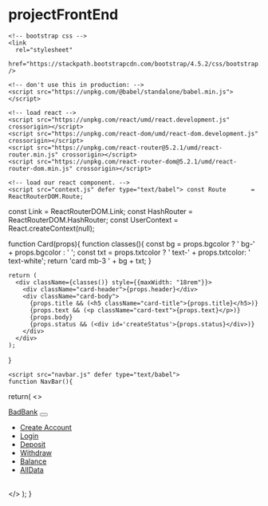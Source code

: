 # projectFrontEnd

<!DOCTYPE html>
<html>
  <head>
    <meta charset="UTF-8" />
    <title>Template</title>

    <!-- bootstrap css -->
    <link
      rel="stylesheet"
      href="https://stackpath.bootstrapcdn.com/bootstrap/4.5.2/css/bootstrap.min.css"
    />

    <!-- don't use this in production: -->
    <script src="https://unpkg.com/@babel/standalone/babel.min.js"></script>
  </head>
  <body>
    <!-- we will put our teact component inside this div -->
    <div id="root"></div>

    <!-- load react -->
    <script src="https://unpkg.com/react/umd/react.development.js" crossorigin></script>
    <script src="https://unpkg.com/react-dom/umd/react-dom.development.js" crossorigin></script>
    <script src="https://unpkg.com/react-router@5.2.1/umd/react-router.min.js" crossorigin></script>
    <script src="https://unpkg.com/react-router-dom@5.2.1/umd/react-router-dom.min.js" crossorigin></script>

    <!-- load our react component. -->
    <script src="context.js" defer type="text/babel"> const Route       = ReactRouterDOM.Route;
const Link        = ReactRouterDOM.Link;
const HashRouter  = ReactRouterDOM.HashRouter;
const UserContext = React.createContext(null);

function Card(props){
    function classes(){
      const bg  = props.bgcolor ? ' bg-' + props.bgcolor : ' ';
      const txt = props.txtcolor ? ' text-' + props.txtcolor: ' text-white';
      return 'card mb-3 ' + bg + txt;
    }
  
    return (
      <div className={classes()} style={{maxWidth: "18rem"}}>
        <div className="card-header">{props.header}</div>
        <div className="card-body">
          {props.title && (<h5 className="card-title">{props.title}</h5>)}
          {props.text && (<p className="card-text">{props.text}</p>)}
          {props.body}
          {props.status && (<div id='createStatus'>{props.status}</div>)}
        </div>
      </div>      
    );    
  }
    </script>
    
    <script src="navbar.js" defer type="text/babel">
    function NavBar(){
  return(
    <>
    <nav className="navbar navbar-expand-lg navbar-light bg-light">
      <a className="navbar-brand" href="#">BadBank</a>
      <button className="navbar-toggler" type="button" data-toggle="collapse" data-target="#navbarNav" aria-controls="navbarNav" aria-expanded="false" aria-label="Toggle navigation">
        <span className="navbar-toggler-icon"></span>
      </button>
      <div className="collapse navbar-collapse" id="navbarNav">
        <ul className="navbar-nav">
          <li className="nav-item">
            <a className="nav-link" href="#/CreateAccount/">Create Account</a>
          </li>
          <li className="nav-item">
            <a className="nav-link" href="#/login/">Login</a>
          </li>
          <li className="nav-item">
            <a className="nav-link" href="#/deposit/">Deposit</a>
          </li>
          <li className="nav-item">
            <a className="nav-link" href="#/withdraw/">Withdraw</a>
          </li>
          <li className="nav-item">
            <a className="nav-link" href="#/balance/">Balance</a>
          </li>
          <li className="nav-item">
            <a className="nav-link" href="#/alldata/">AllData</a>
          </li>          
        </ul>
      </div>
    </nav>
    </>
  );
}
    </script>
    <script src="createaccount.js" defer type="text/babel"></script>
    <script src="login.js" defer type="text/babel"></script>
    <script src="deposit.js" defer type="text/babel"></script>
    <script src="withdraw.js" defer type="text/babel"></script>
    <script src="balance.js" defer type="text/babel"></script>
    <script src="alldata.js" defer type="text/babel"></script>
    <script src="home.js" defer type="text/babel"></script>
    <script src="index.js" defer type="text/babel"></script>

  </body>
</html>
